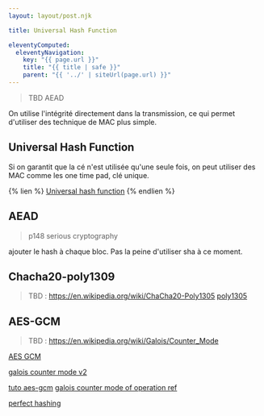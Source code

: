 ```yaml
---
layout: layout/post.njk

title: Universal Hash Function

eleventyComputed:
  eleventyNavigation:
    key: "{{ page.url }}"
    title: "{{ title | safe }}"
    parent: "{{ '../' | siteUrl(page.url) }}"
---
```


> TBD AEAD

On utilise l'intégrité directement dans la transmission, ce qui permet d'utiliser des technique de MAC plus simple.

## Universal Hash Function

Si on garantit que la cé n'est utilisée qu'une seule fois, on peut utiliser des MAC
comme les one time pad, clé unique.

{% lien %}
[Universal hash function](https://eng.libretexts.org/Under_Construction/Book%3A_The_Joy_of_Cryptography_(Rosulek)/13%3A_Authenticated_Encryption_and_AEAD/13.03%3A_Carter-Wegman_MACs)
{% endlien %}

## AEAD

> p148 serious cryptography

ajouter le hash à chaque bloc. Pas la peine d'utiliser sha à ce moment.

## Chacha20-poly1309

> TBD : <https://en.wikipedia.org/wiki/ChaCha20-Poly1305>
[poly1305](https://en.wikipedia.org/wiki/Poly1305)

## AES-GCM

> TBD : <https://en.wikipedia.org/wiki/Galois/Counter_Mode>

[AES GCM](https://www.youtube.com/watch?v=g_eY7JXOc8U)

[galois counter mode v2](https://www.youtube.com/watch?v=R2SodepLWLg&t=0s)

[tuto aes-gcm](https://www.youtube.com/watch?v=Q4EmXJTwcdo)
[galois counter mode of operation ref](https://csrc.nist.rip/groups/ST/toolkit/BCM/documents/proposedmodes/gcm/gcm-spec.pdf)

[perfect hashing](https://www.youtube.com/watch?v=z0lJ2k0sl1g)